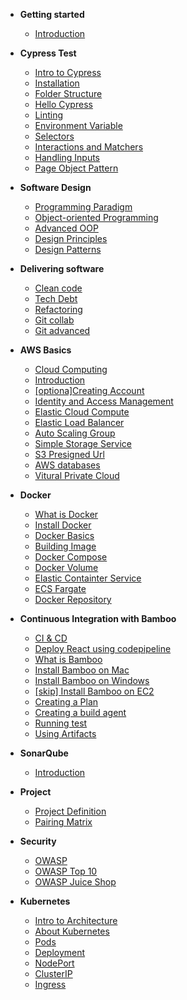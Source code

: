 - **Getting started**

  - [Introduction](/)
  <!-- - [Project](/project) -->

- **Cypress Test**

  - [Intro to Cypress](cypress/intro.md)
  - [Installation](cypress/installation.md)
  - [Folder Structure](cypress/folder-structure.md)
  - [Hello Cypress](cypress/hello-world.md)
  - [Linting](cypress/eslint.md)
  - [Environment Variable](cypress/environment-variables.md)
  - [Selectors](cypress/selectors.md)
  - [Interactions and Matchers](cypress/interactions-&-matchers.md)
  - [Handling Inputs](cypress/handling-inputs.md)
  - [Page Object Pattern](cypress/page-object-pattern.md)

- **Software Design**

  - [Programming Paradigm](software-designs/programming-paradigm)
  - [Object-oriented Programming](software-designs/object-oriented-programming)
  - [Advanced OOP](software-designs/advanced-oop)
  - [Design Principles](software-designs/design-principles)
  - [Design Patterns](software-designs/design-patterns)

- **Delivering software**

  - [Clean code](delivering-software/clean-code)
  - [Tech Debt](delivering-software/tech-debt)
  - [Refactoring](delivering-software/refactoring)
  - [Git collab](delivering-software/git-collab)
  - [Git advanced](delivering-software/git-advanced)

- **AWS Basics**

  - [Cloud Computing](aws/cloud-computing.md)
  - [Introduction](aws/intro.md)
  - [[optiona]Creating Account](aws/creating-account.md)
  - [Identity and Access Management](aws/iam.md)
  - [Elastic Cloud Compute](aws/ec2.md)
  - [Elastic Load Balancer](aws/elb.md)
  - [Auto Scaling Group](aws/asg.md)
  - [Simple Storage Service](aws/s3.md)
  - [S3 Presigned Url](aws/presigned-url.md)
  - [AWS databases](aws/databases.md)
  - [Vitural Private Cloud](aws/vpc.md)

- **Docker**

  - [What is Docker](docker/what-is-docker.md)
  - [Install Docker](docker/installing-docker.md)
  - [Docker Basics](docker/docker-basics.md)
  - [Building Image](docker/build-image.md)
  - [Docker Compose](docker/docker-compose.md)
  - [Docker Volume](docker/docker-volume.md)
  - [Elastic Containter Service](docker/aws-ecs.md)
  - [ECS Fargate](docker/aws-ecs-fargate.md)
  - [Docker Repository](docker/docker-repository.md)

- **Continuous Integration with Bamboo**

  - [CI & CD](ci-cd/intro-ci-cd)
  - [Deploy React using codepipeline](ci-cd/aws-code-pipeline.md)
  - [What is Bamboo](ci-cd/introduction)
  - [Install Bamboo on Mac](ci-cd/installation)
  - [Install Bamboo on Windows](ci-cd/installationWindows)
  - [[skip] Install Bamboo on EC2](ci-cd/installationRemote)
  - [Creating a Plan](ci-cd/creating-a-project.md)
  - [Creating a build agent](ci-cd/build-agent.md)
  - [Running test](ci-cd/test-stage.md)
  - [Using Artifacts](ci-cd/bamboo-artifact.md)

- **SonarQube**

  - [Introduction](ci-cd/intro-to-sonarqube.md)

- **Project**

  - [Project Definition](agile/project-fly.md)
  - [Pairing Matrix](agile/pairing-matrix.md)

- **Security**

  - [OWASP](security/owasp.md)
  - [OWASP Top 10](security/owasp-top-10.md)
  - [OWASP Juice Shop](security/juice-shop.md)

- **Kubernetes**

  - [Intro to Architecture](intro-k8s/intro-to-architecture.md)
  - [About Kubernetes](intro-k8s/about-kubernetes.md)
  - [Pods](intro-k8s/pods.md)
  - [Deployment](intro-k8s/deployment.md)
  - [NodePort](intro-k8s/nodePort-service.md)
  - [ClusterIP](intro-k8s/cluterIp-service.md)
  - [Ingress](intro-k8s/ingress.md)
